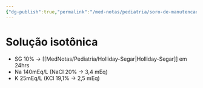 ```yaml
---
{"dg-publish":true,"permalink":"/med-notas/pediatria/soro-de-manutencao/soro-de-manutencao/","tags":["review"]}
---
```



# Solução isotônica
- SG 10% -> [[MedNotas/Pediatria/Holliday-Segar\|Holliday-Segar]]   em 24hrs
- Na 140mEq/L  (NaCl 20% -> 3,4 mEq)
- K 25mEq/L  (KCl 19,1% -> 2,5 mEq)


